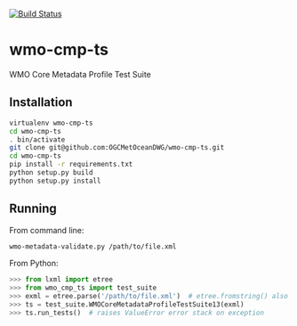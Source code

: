 [![Build Status](https://travis-ci.org/OGCMetOceanDWG/wmo-cmp-ts.png?branch=master)](https://travis-ci.org/OGCMetOceanDWG/wmo-cmp-ts)

wmo-cmp-ts
==========

WMO Core Metadata Profile Test Suite

Installation
------------

```bash
virtualenv wmo-cmp-ts
cd wmo-cmp-ts
. bin/activate
git clone git@github.com:OGCMetOceanDWG/wmo-cmp-ts.git
cd wmo-cmp-ts
pip install -r requirements.txt
python setup.py build
python setup.py install
```

Running
-------

From command line:
```bash
wmo-metadata-validate.py /path/to/file.xml
```

From Python:
```python
>>> from lxml import etree
>>> from wmo_cmp_ts import test_suite
>>> exml = etree.parse('/path/to/file.xml')  # etree.fromstring() also works
>>> ts = test_suite.WMOCoreMetadataProfileTestSuite13(exml)
>>> ts.run_tests()  # raises ValueError error stack on exception
```

